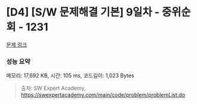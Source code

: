 # [D4] [S/W 문제해결 기본] 9일차 - 중위순회 - 1231 

[문제 링크](https://swexpertacademy.com/main/code/problem/problemDetail.do?contestProbId=AV140YnqAIECFAYD) 

### 성능 요약

메모리: 17,692 KB, 시간: 105 ms, 코드길이: 1,023 Bytes



> 출처: SW Expert Academy, https://swexpertacademy.com/main/code/problem/problemList.do